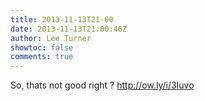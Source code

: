 ```yaml
---
title: 2013-11-13T21-00
date: 2013-11-13T21:00:46Z
author: Lee Turner
showtoc: false
comments: true
---
```


So, thats not good right ? http://ow.ly/i/3Iuvo

